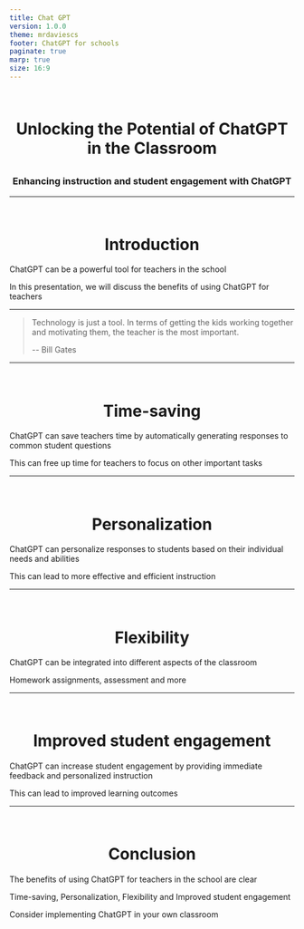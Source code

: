 ```yaml
---
title: Chat GPT
version: 1.0.0
theme: mrdaviescs
footer: ChatGPT for schools
paginate: true
marp: true
size: 16:9
---
```


# Unlocking the Potential of ChatGPT in the Classroom

### **Enhancing instruction and student engagement with ChatGPT**



<style scoped>
h1 {
    padding-top: 1.5em;
    text-align: center;
}
h3 {
    padding-top: .5em;
    text-align: center;
}
</style>


---
# Introduction

ChatGPT can be a powerful tool for teachers in the school

In this presentation, we will discuss the benefits of using ChatGPT for teachers

<style scoped>
h1 {
    padding-top: 1em;
}
</style>

---

> Technology is just a tool. In terms of getting the kids working together and motivating them, the teacher is the most important. 
> 
> -- Bill Gates

<style scoped>
section blockquote:: {
    padding-top: 1em;
}
</style>

---

# Time-saving

ChatGPT can save teachers time by automatically generating responses to common student questions

This can free up time for teachers to focus on other important tasks

<style scoped>
h1 {
    padding-top: 1em;
}
</style>

---

# Personalization

ChatGPT can personalize responses to students based on their individual needs and abilities

This can lead to more effective and efficient instruction


<style scoped>
h1 {
    padding-top: 1em;
}
</style>

---

# Flexibility

ChatGPT can be integrated into different aspects of the classroom

Homework assignments, assessment and more


<style scoped>
h1 {
    padding-top: 1em;
}
</style>

---

# Improved student engagement

ChatGPT can increase student engagement by providing immediate feedback and personalized instruction

This can lead to improved learning outcomes


<style scoped>
h1 {
    padding-top: 1em;
}
</style>

---

# Conclusion

The benefits of using ChatGPT for teachers in the school are clear

Time-saving, Personalization, Flexibility and Improved student engagement

Consider implementing ChatGPT in your own classroom


<style scoped>
h1 {
    padding-top: 1em;
}
</style>





